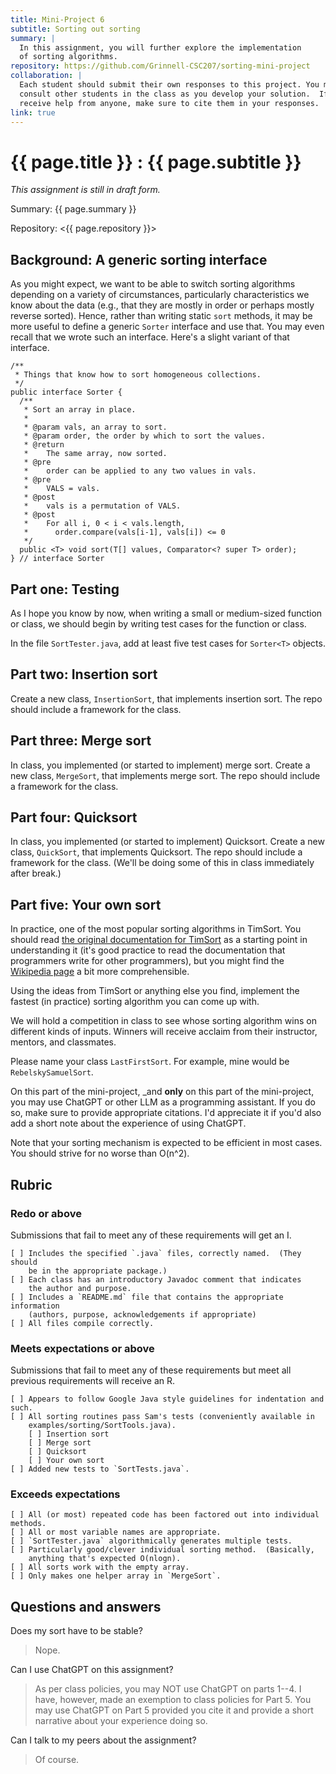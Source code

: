 ```yaml
---
title: Mini-Project 6
subtitle: Sorting out sorting
summary: |
  In this assignment, you will further explore the implementation 
  of sorting algorithms.
repository: https://github.com/Grinnell-CSC207/sorting-mini-project
collaboration: |
  Each student should submit their own responses to this project. You may
  consult other students in the class as you develop your solution.  If you
  receive help from anyone, make sure to cite them in your responses. 
link: true
---
```

# {{ page.title }} : {{ page.subtitle }}

_This assignment is still in draft form._

Summary: {{ page.summary }}

Repository: <{{ page.repository }}>

## Background: A generic sorting interface

As you might expect, we want to be able to switch sorting algorithms depending on a variety of circumstances, particularly characteristics we know about the data (e.g., that they are mostly in order or perhaps mostly reverse sorted).  Hence, rather than writing static `sort` methods, it may be more useful to define a generic `Sorter` interface and use that.  You may even recall that we wrote such an interface.  Here's a slight variant of that interface.

```
/**
 * Things that know how to sort homogeneous collections.
 */
public interface Sorter {
  /**
   * Sort an array in place.
   *
   * @param vals, an array to sort.
   * @param order, the order by which to sort the values.
   * @return
   *    The same array, now sorted.
   * @pre
   *    order can be applied to any two values in vals.
   * @pre
   *    VALS = vals.
   * @post
   *    vals is a permutation of VALS.
   * @post
   *    For all i, 0 < i < vals.length,
   *      order.compare(vals[i-1], vals[i]) <= 0
   */
  public <T> void sort(T[] values, Comparator<? super T> order);
} // interface Sorter
```

## Part one: Testing

As I hope you know by now, when writing a small or medium-sized function or class, we should begin by writing test cases for the function or class.

In the file `SortTester.java`, add at least five test cases for `Sorter<T>` objects.

## Part two: Insertion sort

Create a new class, `InsertionSort`, that implements insertion sort.  The repo should include a framework for the class.

## Part three: Merge sort

In class, you implemented (or started to implement) merge sort.  Create a new class, `MergeSort`, that implements merge sort.  The repo should include a framework for the class.

## Part four: Quicksort

In class, you implemented (or started to implement) Quicksort.  Create a new class, `QuickSort`, that implements Quicksort.  The repo should include a framework for the class. (We'll be doing some of this in class immediately after break.)

## Part five: Your own sort

In practice, one of the most popular sorting algorithms in TimSort.  You should read [the original documentation for TimSort](https://github.com/python/cpython/blob/main/Objects/listsort.txt) as a starting point in understanding it (it's good practice to read the documentation that programmers write for other programmers), but you might find the [Wikipedia page](https://en.wikipedia.org/wiki/Timsort) a bit more comprehensible.

Using the ideas from TimSort or anything else you find, implement the fastest (in practice) sorting algorithm you can come up with.

We will hold a competition in class to see whose sorting algorithm wins on different kinds of inputs.  Winners will receive acclaim from their instructor, mentors, and classmates.

Please name your class `LastFirstSort`.  For example, mine would be `RebelskySamuelSort`.

On this part of the mini-project, _and **only** on this part of the mini-project, you may use ChatGPT or other LLM as a programming assistant.  If you do so, make sure to provide appropriate citations.  I'd appreciate it if you'd also add a short note about the experience of using ChatGPT.

Note that your sorting mechanism is expected to be efficient in most cases. You should strive for no worse than O(n^2).

## Rubric

### Redo or above

Submissions that fail to meet any of these requirements will get an I.

```
[ ] Includes the specified `.java` files, correctly named.  (They should
    be in the appropriate package.)
[ ] Each class has an introductory Javadoc comment that indicates
    the author and purpose. 
[ ] Includes a `README.md` file that contains the appropriate information 
    (authors, purpose, acknowledgements if appropriate)
[ ] All files compile correctly.
```

### Meets expectations or above

Submissions that fail to meet any of these requirements but meet all
previous requirements will receive an R.

```
[ ] Appears to follow Google Java style guidelines for indentation and such.
[ ] All sorting routines pass Sam's tests (conveniently available in
    examples/sorting/SortTools.java).
    [ ] Insertion sort
    [ ] Merge sort
    [ ] Quicksort
    [ ] Your own sort
[ ] Added new tests to `SortTests.java`.
```

### Exceeds expectations

```
[ ] All (or most) repeated code has been factored out into individual methods.
[ ] All or most variable names are appropriate.
[ ] `SortTester.java` algorithmically generates multiple tests.
[ ] Particularly good/clever individual sorting method.  (Basically,
    anything that's expected O(nlogn).
[ ] All sorts work with the empty array.
[ ] Only makes one helper array in `MergeSort`.
```

## Questions and answers

Does my sort have to be stable?

> Nope.

Can I use ChatGPT on this assignment?

> As per class policies, you may NOT use ChatGPT on parts 1--4.  I have,
  however, made an exemption to class policies for Part 5.  You may
  use ChatGPT on Part 5 provided you cite it and provide a short 
  narrative about your experience doing so.

Can I talk to my peers about the assignment?

> Of course.

